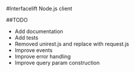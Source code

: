 
#Interfacelift Node.js client

##TODO

* Add documentation
* Add tests
* Removed unirest.js and replace with request.js
* Improve events
* Improve error handling
* Improve query param construction